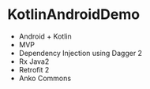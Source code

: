 # KotlinAndroidDemo

* Android + Kotlin
* MVP
* Dependency Injection using Dagger 2
* Rx Java2
* Retrofit 2
* Anko Commons